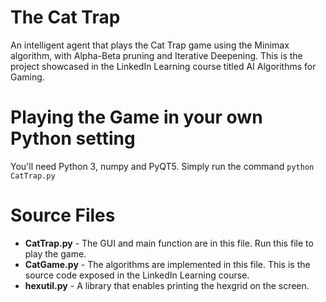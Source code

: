 # The Cat Trap
An intelligent agent that plays the Cat Trap game using the Minimax algorithm, with Alpha-Beta pruning and Iterative Deepening. This is the project showcased in the LinkedIn Learning course titled AI Algorithms for Gaming.

# Playing the Game in your own Python setting
You'll need Python 3, numpy and PyQT5. Simply run the command `python CatTrap.py`

# Source Files
- **CatTrap.py** - The GUI and main function are in this file. Run this file to play the game.
- **CatGame.py** - The algorithms are implemented in this file. This is the  source code exposed in the LinkedIn Learning course.
- **hexutil.py** - A library that enables printing the hexgrid on the screen.

